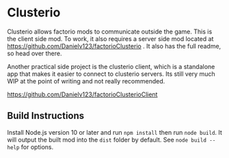 # Clusterio

Clusterio allows factorio mods to communicate outside the game. This is the client side mod. To work, 
it also requires a server side mod located at https://github.com/Danielv123/factorioClusterio . It also 
has the full readme, so head over there. 

Another practical side project is the clusterio client, which is a standalone app that makes it easier to 
connect to clusterio servers. Its still very much WIP at the point of writing and not really recommended.

https://github.com/Danielv123/factorioClusterioClient

## Build Instructions

Install Node.js version 10 or later and run `npm install` then run `node build`.  It will output the
built mod into the `dist` folder by default.  See `node build --help` for options.
